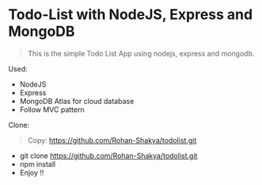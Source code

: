 # Todo-List with NodeJS, Express and MongoDB

> This is the simple Todo List App using nodejs, express and mongodb.

Used:

- NodeJS
- Express
- MongoDB Atlas for cloud database
- Follow MVC pattern

Clone:

> Copy: https://github.com/Rohan-Shakya/todolist.git

- git clone https://github.com/Rohan-Shakya/todolist.git
- npm install
- Enjoy !!
